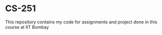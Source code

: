 # CS-251
This repository contains my code for assignments and project done in this course at IIT Bombay
